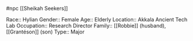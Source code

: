 #npc [[Sheikah Seekers]]

Race:: Hylian
Gender:: Female
Age:: Elderly
Location:: Akkala Ancient Tech Lab
Occupation:: Research Director
Family:: [[Robbie]] (husband), [[Grantéson]] (son)
Type:: Major
